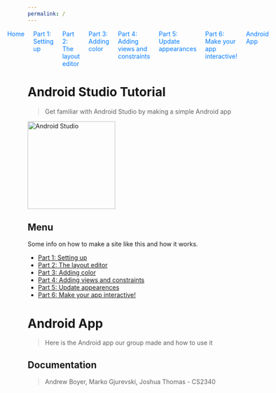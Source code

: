 ```yaml
---
permalink: /
---
```


<div style="margin-bottom: 20px;">
    <style>
        #navigation ul {
            list-style: none;
            padding: 0;
            margin: 0;
            display: flex;
            flex-direction: row;
            justify-content: center; /* Center the navigation */
        }
        #navigation ul li {
            margin: 0 10px; /* Add some space between the links */
        }
        #navigation ul li a {
            text-decoration: none; /* Optional: removes underline from links */
            color: #007bff; /* Optional: sets link color */
        }
    </style>
    <nav id="navigation">
        <ul>
            <li><a href="/">Home</a></li>
            <li><a href="tutorial/1.md">Part 1: Setting up</a></li>
            <li><a href="tutorial/2.md">Part 2: The layout editor</a></li>
            <li><a href="tutorial/3.md">Part 3: Adding color</a></li>
            <li><a href="tutorial/4.md">Part 4: Adding views and constraints</a></li>
            <li><a href="tutorial/5.md">Part 5: Update appearances</a></li>
            <li><a href="tutorial/6.md">Part 6: Make your app interactive!</a></li>
            <li><a href="#android-app">Android App</a></li>
        </ul>
    </nav>
</div>

# **Android Studio Tutorial**
> Get familiar with Android Studio by making a simple Android app

<div align="left">
    <a href="https://developer.android.com/studio">
        <img src="https://upload.wikimedia.org/wikipedia/commons/thumb/9/92/Android_Studio_Trademark.svg/2560px-Android_Studio_Trademark.svg.png" alt="Android Studio" width="200">
    </a>
</div>


## Menu

Some info on how to make a site like this and how it works.

- [Part 1: Setting up](tutorial/1.md) 
- [Part 2: The layout editor](tutorial/2.md) 
- [Part 3: Adding color](tutorial/3.md)
- [Part 4: Adding views and constraints](tutorial/4.md)
- [Part 5: Update appearences](tutorial/5.md)
- [Part 6: Make your app interactive!](tutorial/6.md)


# **Android App**
> Here is the Android app our group made and how to use it

## Documentation

> Andrew Boyer, Marko Gjurevski, Joshua Thomas - CS2340

